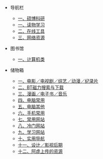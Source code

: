 - 导航栏

  - [一、硕博科研](shuobo.md)
  - [一、读物学习](1.1.ReadStudy.md)
  - [二、在线工具](1.2.OnlineTool.md)
  - [三、网络资源](1.3.ResourceSearch.md)

- 图书馆

  - [一、计算机类](2.1.ComputerBook.md)

- 储物箱

  - [一、电影／电视剧／综艺／动漫／纪录片](4.1.md)
  - [二、BT磁力搜索与下载](4.2.md)
  - [三、漫画／电子书／音乐](4.3.md)
  - [四、电脑常用](4.4.md)
  - [五、电脑其他](4.5.md)
  - [六、手机常用](4.6.md)
  - [七、常用网站](4.7.md)
  - [八、冷门网站](4.8.md)
  - [九、学习网站](4.9.md)
  - [十、实用导航](4.10.md)
  - [十一、设计／影视后期](4.11.md)
  - [十二、阿虚上传的资源](4.12.md)

    



